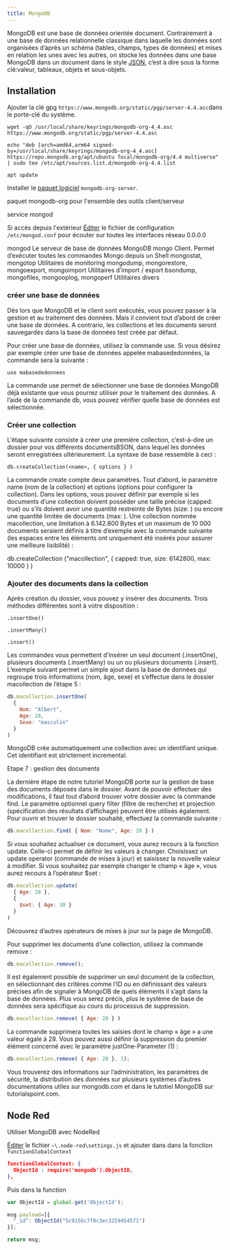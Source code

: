 ```yaml
---
title: MongoDB
---
```


MongoDB est une base de données orientée document. Contrairement à une base de données relationnelle classique dans laquelle les données sont organisées d’après un schéma (tables, champs, types de données) et mises en relation les unes avec les autres, on stocke les données dans une base MongoDB dans un document dans le style [JSON](../../cours/json), c’est à dire sous la forme clé:valeur, tableaux, objets et sous-objets.

## Installation

Ajouter la clé gpg  `https://www.mongodb.org/static/pgp/server-4.4.asc`dans le porte-clé du système.

```shell-session
wget -qO /usr/local/share/keyrings/mongodb-org-4_4.asc https://www.mongodb.org/static/pgp/server-4.4.asc
```

```shell-session
echo "deb [arch=amd64,arm64 signed-by=/usr/local/share/keyrings/mongodb-org-4_4.asc] https://repo.mongodb.org/apt/ubuntu focal/mongodb-org/4.4 multiverse" | sudo tee /etc/apt/sources.list.d/mongodb-org-4.4.list
```

```shell-session
apt update
```

Installer le [paquet logiciel](/linux/paquet/) `mongodb-org-server`.

paquet mongodb-org pour l'ensemble des outils client/serveur


service mongod

Si accès depuis l'extérieur
[Éditer](/linux/nano) le fichier de configuration `/etc/mongod.conf` pour écouter sur toutes les interfaces réseau 0.0.0.0

mongod 	Le serveur de base de données MongoDB
mongo 	Client. Permet d’exécuter toutes les commandes Mongo depuis un Shell
mongostat, mongotop 	Utilitaires de monitoring
mongodump, mongorestore, mongoexport, mongoimport 	Utilitaires d’import / export
bsondump, mongofiles, mongooplog, mongoperf 	Utilitaires divers

### créer une base de données

Dès lors que MongoDB et le client sont exécutés, vous pouvez passer à la gestion et au traitement des données. Mais il convient tout d’abord de créer une base de données. A contrario, les collections et les documents seront sauvegardés dans la base de données test créée par défaut.

Pour créer une base de données, utilisez la commande use. Si vous désirez par exemple créer une base de données appelée mabasededonnées, la commande sera la suivante :

```
use mabasededonnees
```

La commande use permet de sélectionner une base de données MongoDB déjà existante que vous pourrez utiliser pour le traitement des données. A l’aide de la commande db, vous pouvez vérifier quelle base de données est sélectionnée.

###  Créer une collection

L’étape suivante consiste à créer une première collection, c’est-à-dire un dossier pour vos différents documentsBSON, dans lequel les données seront enregistrées ultérieurement. La syntaxe de base ressemble à ceci :

```
db.createCollection(<name>, { options } )
```

La commande create compte deux paramètres. Tout d’abord, le paramètre name (nom de la collection) et options (options pour configurer la collection). Dans les options, vous pouvez définir par exemple si les documents d’une collection doivent posséder une taille précise (capped: true) ou s’ils doivent avoir une quantité restreinte de Bytes (size: <number>) ou encore une quantité limitée de documents (max: <number>). Une collection nommée macollection, une limitation à 6.142.800 Bytes et un maximum de 10 000 documents seraient définis à titre d’exemple avec la commande suivante (les espaces entre les éléments ont uniquement été insérés pour assurer une meilleure lisibilité) :

db.createCollection ("macollection", { capped: true,
          size: 6142800,
          max: 10000 } )

### Ajouter des documents dans la collection

Après création du dossier, vous pouvez y insérer des documents. Trois méthodes différentes sont à votre disposition :

    .insertOne()

    .insertMany()

    .insert()

Les commandes vous permettent d’insérer un seul document (.insertOne), plusieurs documents (.insertMany) ou un ou plusieurs documents (.insert). L’exemple suivant permet un simple ajout dans la base de données qui regroupe trois informations (nom, âge, sexe) et s’effectue dans le dossier macollection de l’étape 5 :

```javascript
db.macollection.insertOne(
  {
    Nom: "Albert",
    Age: 28,
    Sexe: "masculin"
  }
)
```

MongoDB crée automatiquement une collection avec un identifiant unique. Cet identifiant est strictement incremental.

Etape 7 : gestion des documents

La dernière étape de notre tutoriel MongoDB porte sur la gestion de base des documents déposés dans le dossier. Avant de pouvoir effectuer des modifications, il faut tout d’abord trouver votre dossier avec la commande find. Le paramètre optionnel query filter (filtre de recherche) et projection (spécification des résultats d’affichage) peuvent être utilisés également. Pour ouvrir et trouver le dossier souhaité, effectuez la commande suivante :

```javascript
db.macollection.find( { Nom: "Name", Age: 28 } )
```

Si vous souhaitez actualiser ce document, vous aurez recours à la fonction update. Celle-ci permet de définir les valeurs à changer. Choisissez un update operator (commande de mises à jour) et saisissez la nouvelle valeur à modifier. Si vous souhaitez par exemple changer le champ « âge », vous aurez recours à l’opérateur $set :

```javascript
db.macollection.update(
  { Age: 28 },
  {
    $set: { Age: 30 }
  }
)
```

Découvrez d’autres opérateurs de mises à jour sur la page de MongoDB.

Pour supprimer les documents d’une collection, utilisez la commande remove :

```javascript
db.macollection.remove();
```

Il est également possible de supprimer un seul document de la collection, en sélectionnant des critères comme l’ID ou en définissant des valeurs précises afin de signaler à MongoDB de quels éléments il s’agit dans la base de données. Plus vous serez précis, plus le système de base de données sera spécifique au cours du processus de suppression.

```javascript
db.macollection.remove( { Age: 28 } )
```

La commande supprimera toutes les saisies dont le champ « âge » a une valeur égale à 28. Vous pouvez aussi définir la suppression du premier élément concerné avec le paramètre justOne-Parameter (1) :

```javascript
db.macollection.remove( { Age: 28 }, 1);
```

Vous trouverez des informations sur l’administration, les paramètres de sécurité, la distribution des données sur plusieurs systèmes d’autres documentations utiles sur mongodb.com et dans le tutotiel MongoDB sur tutorialspoint.com.



## Node Red

Utiliser MongoDB avec NodeRed

[Éditer](/linux/nano) le fichier `~\.node-red\settings.js` et ajouter dans dans la fonction `functionGlobalContext`

```json
functionGlobalContext: {
  ObjectId : require('mongodb').ObjectID,
},
```

Puis dans la function

```javascript
var ObjectId = global.get('ObjectId');

msg.payload=[{
  "_id": ObjectId("5c9156c7f8c3ec3259454571")
}];

return msg;
```
